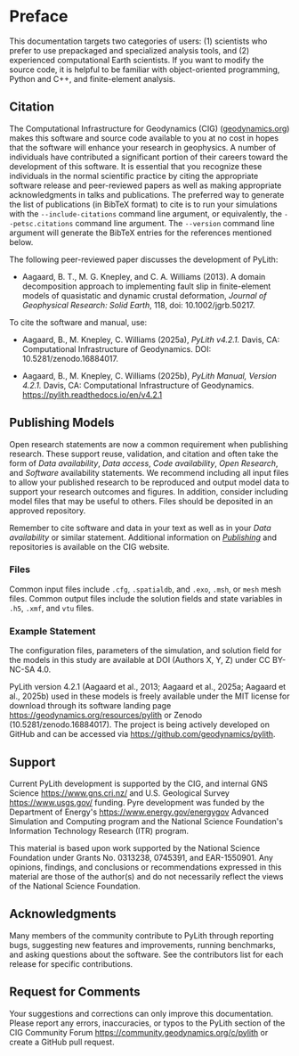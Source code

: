 # Preface

This documentation targets two categories of users: (1) scientists who prefer to use prepackaged and specialized analysis tools, and (2) experienced computational Earth scientists.
If you want to modify the source code, it is helpful to be familiar with object-oriented programming, Python and C++, and finite-element analysis.

## Citation

The Computational Infrastructure for Geodynamics (CIG) ([geodynamics.org](https://geodynamics.org/)) makes this software and source code available to you at no cost in hopes that the software will enhance your research in geophysics.
A number of individuals have contributed a significant portion of their careers toward the development of this software.
It is essential that you recognize these individuals in the normal scientific practice by citing the appropriate software release and peer-reviewed papers as well as making appropriate acknowledgments in talks and publications.
The preferred way to generate the list of publications (in BibTeX format) to cite is to run your simulations with the `--include-citations` command line argument, or equivalently, the `--petsc.citations` command line argument.
The `--version` command line argument will generate the BibTeX entries for the references mentioned below.

The following peer-reviewed paper discusses the development of PyLith:

- Aagaard, B. T., M. G. Knepley, and C. A. Williams (2013). A domain decomposition approach to implementing fault slip in finite-element models of quasistatic and dynamic crustal deformation, *Journal of Geophysical Research: Solid Earth*, 118, doi: 10.1002/jgrb.50217.

To cite the software and manual, use:

- Aagaard, B., M. Knepley, C. Williams (2025a), *PyLith v4.2.1.* Davis, CA: Computational Infrastructure of Geodynamics. DOI: 10.5281/zenodo.16884017.

- Aagaard, B., M. Knepley, C. Williams (2025b), *PyLith Manual, Version 4.2.1.* Davis, CA: Computational Infrastructure of Geodynamics. https://pylith.readthedocs.io/en/v4.2.1

## Publishing Models

Open research statements are now a common requirement when publishing research.
These support reuse, validation, and citation and often take the form of *Data availability*, *Data access*, *Code availability*, *Open Research*, and *Software* availability statements.
We recommend including all input files to allow your published research to be reproduced and output model data to support your research outcomes and figures.
In addition, consider including model files that may be useful to others.
Files should be deposited in an approved repository.

Remember to cite software and data in your text as well as in your *Data availability* or similar statement.
Additional information on [*Publishing*](https://geodynamics.org/software/software-bp/software-publishing) and repositories is available on the CIG website.

### Files

Common input files include `.cfg`, `.spatialdb`, and `.exo`, `.msh`, or `mesh` mesh files.
Common output files include the solution fields and state variables in `.h5`, `.xmf`, and `vtu` files.

### Example Statement

The configuration files, parameters of the simulation, and solution field for the models in this study are available at DOI (Authors X, Y, Z) under CC BY-NC-SA 4.0.

PyLith version 4.2.1 (Aagaard et al., 2013; Aagaard et al., 2025a; Aagaard et al., 2025b) used in these models is freely available under the MIT license for download through its software landing page https://geodynamics.org/resources/pylith or Zenodo (10.5281/zenodo.16884017).
The project is being actively developed on GitHub and can be accessed via https://github.com/geodynamics/pylith.

## Support

Current PyLith development is supported by the CIG, and internal GNS Science <https://www.gns.cri.nz/> and U.S. Geological Survey <https://www.usgs.gov/> funding.
Pyre development was funded by the Department of Energy's <https://www.energy.gov/energygov> Advanced Simulation and Computing program and the National Science Foundation's Information Technology Research (ITR) program.

This material is based upon work supported by the National Science Foundation under Grants No. 0313238, 0745391, and EAR-1550901.
Any opinions, findings, and conclusions or recommendations expressed in this material are those of the author(s) and do not necessarily reflect the views of the National Science Foundation.

## Acknowledgments

Many members of the community contribute to PyLith through reporting bugs, suggesting new features and improvements, running benchmarks, and asking questions about the software.
See the contributors list for each release for specific contributions.

## Request for Comments

Your suggestions and corrections can only improve this documentation.
Please report any errors, inaccuracies, or typos to the PyLith section of the CIG Community Forum <https://community.geodynamics.org/c/pylith> or create a GitHub pull request.
